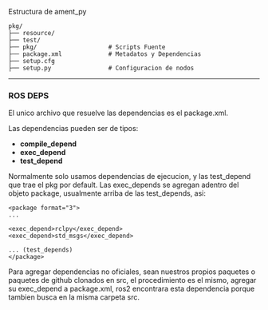 Estructura de ament_py

```
pkg/
├── resource/               
├── test/                   
├── pkg/                    # Scripts Fuente
├── package.xml             # Metadatos y Dependencias
├── setup.cfg
├── setup.py                # Configuracion de nodos
```

---
### ROS DEPS
El unico archivo que resuelve las dependencias es el package.xml.

Las dependencias pueden ser de tipos:

- **compile_depend**
- **exec_depend**
- **test_depend**

Normalmente solo usamos dependencias de ejecucion, y las test_depend que trae el pkg por default. Las exec_depends se agregan adentro del objeto package, usualmente arriba de las test_depends, asi:

```
<package format="3">
...

<exec_depend>rclpy</exec_depend>
<exec_depend>std_msgs</exec_depend>

... (test_depends)
</package>
```

Para agregar dependencias no oficiales, sean nuestros propios paquetes o paquetes de github clonados en src, el procedimiento es el mismo, agregar su exec_depend a package.xml, ros2 encontrara esta dependencia porque tambien busca en la misma carpeta src.
